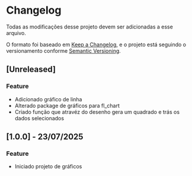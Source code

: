 # Changelog

Todas as modificações desse projeto devem ser adicionadas a esse arquivo.

O formato foi baseado em [Keep a Changelog](https://keepachangelog.com/en/1.0.0/),
e o projeto está seguindo o versionamento conforme [Semantic Versioning](https://semver.org/spec/v2.0.0.html).

## [Unreleased]

### Feature

- Adicionado gráfico de linha
- Alterado package de gráficos para fl_chart
- Criado função que atravéz do desenho gera um quadrado e trás os dados selecionados

## [1.0.0] - 23/07/2025

### Feature
-  Iniciado projeto de gráficos
